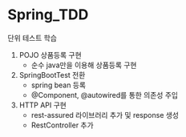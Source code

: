 # Spring_TDD
단위 테스트 학습

1. POJO 상품등록 구현
   - 순수 java만을 이용해 상품등록 구현
2. SpringBootTest 전환
   - spring bean 등록
   - @Component, @autowired를 통한 의존성 주입
3. HTTP API 구현
   - rest-assured 라이브러리 추가 및 response 생성
   - RestController 추가